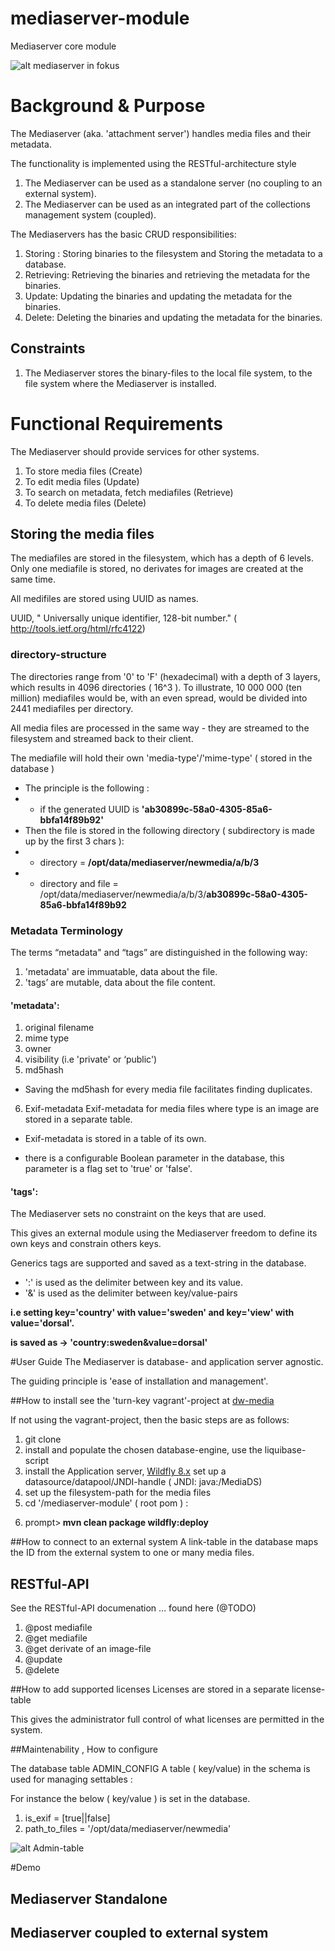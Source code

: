 # mediaserver-module
Mediaserver core module

![alt mediaserver in fokus](docs/Mediaserver-module(1-2).png)

# Background & Purpose
The Mediaserver (aka. 'attachment server')  handles media files and their metadata.<p>
The functionality is implemented using the RESTful-architecture style <p>

1. The Mediaserver can be used as a standalone server (no coupling to an external system).
2. The Mediaserver can be used as an integrated part of the collections management system (coupled).

The Mediaservers has the basic CRUD responsibilities:

1. Storing : Storing binaries to the filesystem and Storing the metadata to a database.
2. Retrieving: Retrieving the binaries and retrieving the metadata for the binaries.
3. Update: Updating the binaries and updating the metadata for the binaries.
4. Delete: Deleting the binaries and updating the metadata for the binaries.

## Constraints
1. The Mediaserver stores the binary-files to the local file system, to the file system where the Mediaserver is installed.

# Functional Requirements

The Mediaserver should provide services for other systems.

1. To store media files (Create)
2. To edit media files (Update)
3. To search on metadata, fetch mediafiles (Retrieve) 
4. To delete media files (Delete)

## Storing the media files 
The mediafiles are stored in the filesystem, which has a depth of 6 levels.
Only one mediafile is stored, no derivates for images are created at the same time. <p>
All medifiles are stored using UUID as names. <p>
UUID, " Universally unique identifier, 128-bit number." ( http://tools.ietf.org/html/rfc4122) <p>

### directory-structure
The directories range from '0' to 'F' (hexadecimal) with a depth of 3 layers, which results in 4096 directories ( 16^3 ). 
To illustrate, 10 000 000 (ten million) mediafiles would be, with an even spread, would be divided into 2441 mediafiles per directory. 

All media files are processed in the same way - they are streamed to the filesystem and streamed back to their client.<p>
The mediafile will hold their own 'media-type'/'mime-type' ( stored in the database )

- The principle is the following : 
- - if the generated UUID is **'ab30899c-58a0-4305-85a6-bbfa14f89b92'**
- Then the file is stored in the following directory ( subdirectory is made up by the first 3 chars ):
- - directory = **/opt/data/mediaserver/newmedia/a/b/3**
- - directory and file = /opt/data/mediaserver/newmedia/a/b/3/**ab30899c-58a0-4305-85a6-bbfa14f89b92**

### Metadata Terminology
The terms “metadata" and “tags” are distinguished in the following way: <p>
1. 'metadata' are immuatable, data about the file.
2. 'tags’ are mutable, data about the file content.

#### 'metadata':

1. original filename
2. mime type
3. owner
4. visibility (i.e 'private' or ‘public')
5. md5hash
- Saving the md5hash for every media file facilitates finding duplicates.
6. Exif-metadata
Exif-metadata for media files where type is an image are stored in a separate table.<p>
- Exif-metadata is stored in a table of its own.<p>
- there is a configurable Boolean parameter in the database, this parameter is a flag set to 'true' or 'false'.<p>

#### 'tags':
The Mediaserver sets no constraint on the keys that are used.  <p>
This gives an external module using the Mediaserver freedom to define its own keys and constrain others keys.

Generics tags are supported and saved as a text-string in the database. <p>
- ':' is used as the delimiter between key and its value.
- '&' is used as the delimiter between key/value-pairs  <p>

<b>i.e setting key='country' with value='sweden' and key='view' with value='dorsal'. </b><p>
<b>is saved as -> 'country:sweden&value=dorsal'</b> <p>

#User Guide
The Mediaserver is database- and application server agnostic. <p>
The guiding principle is 'ease of installation and management'.

##How to install
see the 'turn-key vagrant'-project at [dw-media](https://github.com/DINA-Web/dw-media) 

If not using the vagrant-project, then the basic steps are as follows:

1. git clone
2. install and populate the chosen database-engine, use the  liquibase-script
3. install the Application server, [Wildfly 8.x](http://wildfly.org/downloads/)
set up a datasource/datapool/JNDI-handle ( JNDI: java:/MediaDS)
4. set up the filesystem-path for the media files
5. cd '/mediaserver-module' ( root pom ) :<p>
6. prompt><b> mvn clean package wildfly:deploy</b>

##How to connect to an external system
A link-table in the database maps the ID from the external system to one or many media files.

## RESTful-API
See the RESTful-API documenation ... found here (@TODO)

1. @post mediafile
2. @get mediafile
3. @get derivate of an image-file
4. @update
5. @delete

##How to add supported licenses
Licenses are stored in a separate license-table<p>
This gives the administrator full control of what licenses are permitted in the system.<p>

##Maintenability , How to configure

The database table ADMIN_CONFIG
A table ( key/value) in the schema is used for managing settables :

For instance the below ( key/value ) is set in the database.
1. is_exif = [true||false]
2. path_to_files = '/opt/data/mediaserver/newmedia'

![alt Admin-table](docs/admin-table.png)

#Demo

## Mediaserver Standalone 

## Mediaserver coupled to external system 
